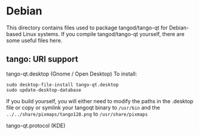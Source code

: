 
Debian
====================
This directory contains files used to package tangod/tango-qt
for Debian-based Linux systems. If you compile tangod/tango-qt yourself, there are some useful files here.

## tango: URI support ##


tango-qt.desktop  (Gnome / Open Desktop)
To install:

	sudo desktop-file-install tango-qt.desktop
	sudo update-desktop-database

If you build yourself, you will either need to modify the paths in
the .desktop file or copy or symlink your tangoqt binary to `/usr/bin`
and the `../../share/pixmaps/tango128.png` to `/usr/share/pixmaps`

tango-qt.protocol (KDE)


